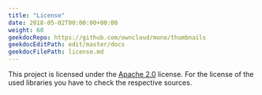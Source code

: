 ```yaml
---
title: "License"
date: 2018-05-02T00:00:00+00:00
weight: 60
geekdocRepo: https://github.com/owncloud/mono/thumbnails
geekdocEditPath: edit/master/docs
geekdocFilePath: license.md
---
```


This project is licensed under the [Apache 2.0](https://github.com/owncloud/mono/thumbnails/blob/master/LICENSE) license. For the license of the used libraries you have to check the respective sources.
